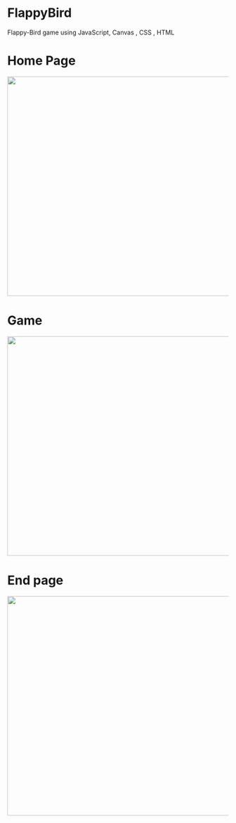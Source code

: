 # FlappyBird
Flappy-Bird game using JavaScript, Canvas , CSS , HTML


# Home Page

<img src="https://user-images.githubusercontent.com/65177459/116402278-e0e80580-a834-11eb-88d3-19a7c778c92d.png" width="1400" height="500">

# Game

<img src="https://user-images.githubusercontent.com/65177459/116402280-e2b1c900-a834-11eb-8740-04ff0ed97d8c.png" width="1400" height="500">

# End page

<img src="https://user-images.githubusercontent.com/65177459/116402285-e3e2f600-a834-11eb-9a2a-40899b1dfc39.png" width="1400" height="500">

